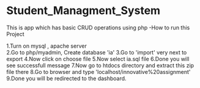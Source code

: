 # Student_Managment_System
 This is app which has basic CRUD operations using php
-How to run this Project

1.Turn on mysql , apache server <br/>
2.Go to php/myadmin, Create database 'ia'
3.Go to 'import' very next to export
4.Now click on choose file
5.Now select ia.sql file
6.Done you will see successfull message
7.Now go to htdocs directory and extract this zip file there
8.Go to browser and type 'localhost/innovative%20assignment'
9.Done you will be redirected to the dashboard.
